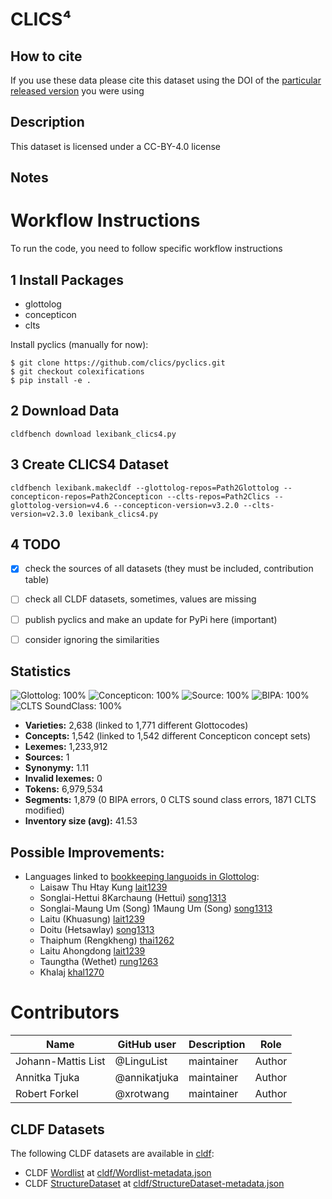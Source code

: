 # CLICS⁴

## How to cite

If you use these data please cite
this dataset using the DOI of the [particular released version](../../releases/) you were using

## Description


This dataset is licensed under a CC-BY-4.0 license

## Notes

# Workflow Instructions

To run the code, you need to follow specific workflow instructions

## 1 Install Packages

- glottolog
- concepticon
- clts

Install pyclics (manually for now):

```
$ git clone https://github.com/clics/pyclics.git
$ git checkout colexifications
$ pip install -e .
```

## 2 Download Data

```
cldfbench download lexibank_clics4.py
```

## 3 Create CLICS4 Dataset

```
cldfbench lexibank.makecldf --glottolog-repos=Path2Glottolog --concepticon-repos=Path2Concepticon --clts-repos=Path2Clics --glottolog-version=v4.6 --concepticon-version=v3.2.0 --clts-version=v2.3.0 lexibank_clics4.py
```

## 4 TODO

- [x] check the sources of all datasets (they must be included, contribution table)
- [ ] check all CLDF datasets, sometimes, values are missing
- [ ] publish pyclics and make an update for PyPi here (important)
- [ ] consider ignoring the similarities



## Statistics


![Glottolog: 100%](https://img.shields.io/badge/Glottolog-100%25-brightgreen.svg "Glottolog: 100%")
![Concepticon: 100%](https://img.shields.io/badge/Concepticon-100%25-brightgreen.svg "Concepticon: 100%")
![Source: 100%](https://img.shields.io/badge/Source-100%25-brightgreen.svg "Source: 100%")
![BIPA: 100%](https://img.shields.io/badge/BIPA-100%25-brightgreen.svg "BIPA: 100%")
![CLTS SoundClass: 100%](https://img.shields.io/badge/CLTS%20SoundClass-100%25-brightgreen.svg "CLTS SoundClass: 100%")

- **Varieties:** 2,638 (linked to 1,771 different Glottocodes)
- **Concepts:** 1,542 (linked to 1,542 different Concepticon concept sets)
- **Lexemes:** 1,233,912
- **Sources:** 1
- **Synonymy:** 1.11
- **Invalid lexemes:** 0
- **Tokens:** 6,979,534
- **Segments:** 1,879 (0 BIPA errors, 0 CLTS sound class errors, 1871 CLTS modified)
- **Inventory size (avg):** 41.53

## Possible Improvements:

- Languages linked to [bookkeeping languoids in Glottolog](http://glottolog.org/glottolog/glottologinformation#bookkeepinglanguoids):
  - Laisaw Thu Htay Kung [lait1239](http://glottolog.org/resource/languoid/id/lait1239)
  - Songlai-Hettui 8Karchaung (Hettui) [song1313](http://glottolog.org/resource/languoid/id/song1313)
  - Songlai-Maung Um (Song) 1Maung Um (Song) [song1313](http://glottolog.org/resource/languoid/id/song1313)
  - Laitu (Khuasung) [lait1239](http://glottolog.org/resource/languoid/id/lait1239)
  - Doitu (Hetsawlay) [song1313](http://glottolog.org/resource/languoid/id/song1313)
  - Thaiphum (Rengkheng) [thai1262](http://glottolog.org/resource/languoid/id/thai1262)
  - Laitu Ahongdong [lait1239](http://glottolog.org/resource/languoid/id/lait1239)
  - Taungtha (Wethet) [rung1263](http://glottolog.org/resource/languoid/id/rung1263)
  - Khalaj [khal1270](http://glottolog.org/resource/languoid/id/khal1270)



# Contributors

Name               | GitHub user | Description | Role
---                | ---         | --- | --- 
Johann-Mattis List | @LinguList  | maintainer | Author
Annitka Tjuka | @annikatjuka | maintainer | Author
Robert Forkel | @xrotwang | maintainer | Author






## CLDF Datasets

The following CLDF datasets are available in [cldf](cldf):

- CLDF [Wordlist](https://github.com/cldf/cldf/tree/master/modules/Wordlist) at [cldf/Wordlist-metadata.json](cldf/Wordlist-metadata.json)
- CLDF [StructureDataset](https://github.com/cldf/cldf/tree/master/modules/StructureDataset) at [cldf/StructureDataset-metadata.json](cldf/StructureDataset-metadata.json)